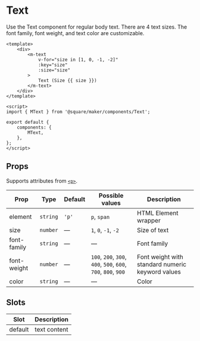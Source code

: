 # Text

Use the Text component for regular body text. There are 4 text sizes. The font family, font weight, and text color are customizable.

```vue
<template>
	<div>
		<m-text
			v-for="size in [1, 0, -1, -2]"
			:key="size"
			:size="size"
		>
			Text (Size {{ size }})
		</m-text>
	</div>
</template>

<script>
import { MText } from '@square/maker/components/Text';

export default {
	components: {
		MText,
	},
};
</script>
```

<!-- api-tables:start -->
## Props

Supports attributes from [`<p>`](https://developer.mozilla.org/en-US/docs/Web/HTML/Element/p).

| Prop        | Type     | Default | Possible values                                               | Description                                      |
| ----------- | -------- | ------- | ------------------------------------------------------------- | ------------------------------------------------ |
| element     | `string` | `'p'`   | `p`, `span`                                                   | HTML Element wrapper                             |
| size        | `number` | —       | `1`, `0`, `-1`, `-2`                                          | Size of text                                     |
| font-family | `string` | —       | —                                                             | Font family                                      |
| font-weight | `number` | —       | `100`, `200`, `300`, `400`, `500`, `600`, `700`, `800`, `900` | Font weight with standard numeric keyword values |
| color       | `string` | —       | —                                                             | Color                                            |


## Slots

| Slot    | Description  |
| ------- | ------------ |
| default | text content |
<!-- api-tables:end -->
